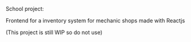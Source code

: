 School project: 

Frontend for a inventory system for mechanic shops made with Reactjs

(This project is still WIP so do not use)
